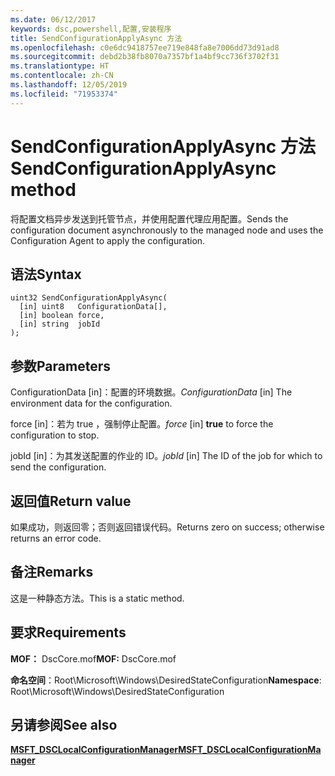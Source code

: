 ```yaml
---
ms.date: 06/12/2017
keywords: dsc,powershell,配置,安装程序
title: SendConfigurationApplyAsync 方法
ms.openlocfilehash: c0e6dc9418757ee719e848fa8e7006dd73d91ad8
ms.sourcegitcommit: debd2b38fb8070a7357bf1a4bf9cc736f3702f31
ms.translationtype: HT
ms.contentlocale: zh-CN
ms.lasthandoff: 12/05/2019
ms.locfileid: "71953374"
---
```

# <a name="sendconfigurationapplyasync-method"></a><span data-ttu-id="7649e-103">SendConfigurationApplyAsync 方法</span><span class="sxs-lookup"><span data-stu-id="7649e-103">SendConfigurationApplyAsync method</span></span>

<span data-ttu-id="7649e-104">将配置文档异步发送到托管节点，并使用配置代理应用配置。</span><span class="sxs-lookup"><span data-stu-id="7649e-104">Sends the configuration document asynchronously to the managed node and uses the Configuration Agent to apply the configuration.</span></span>

## <a name="syntax"></a><span data-ttu-id="7649e-105">语法</span><span class="sxs-lookup"><span data-stu-id="7649e-105">Syntax</span></span>

```mof
uint32 SendConfigurationApplyAsync(
  [in] uint8   ConfigurationData[],
  [in] boolean force,
  [in] string  jobId
);
```

## <a name="parameters"></a><span data-ttu-id="7649e-106">参数</span><span class="sxs-lookup"><span data-stu-id="7649e-106">Parameters</span></span>

<span data-ttu-id="7649e-107">ConfigurationData  \[in\]：配置的环境数据。</span><span class="sxs-lookup"><span data-stu-id="7649e-107">*ConfigurationData* \[in\] The environment data for the configuration.</span></span>

<span data-ttu-id="7649e-108">force  \[in\]：若为 true  ，强制停止配置。</span><span class="sxs-lookup"><span data-stu-id="7649e-108">*force* \[in\] **true** to force the configuration to stop.</span></span>

<span data-ttu-id="7649e-109">jobId  \[in\]：为其发送配置的作业的 ID。</span><span class="sxs-lookup"><span data-stu-id="7649e-109">*jobId* \[in\] The ID of the job for which to send the configuration.</span></span>

## <a name="return-value"></a><span data-ttu-id="7649e-110">返回值</span><span class="sxs-lookup"><span data-stu-id="7649e-110">Return value</span></span>

<span data-ttu-id="7649e-111">如果成功，则返回零；否则返回错误代码。</span><span class="sxs-lookup"><span data-stu-id="7649e-111">Returns zero on success; otherwise returns an error code.</span></span>

## <a name="remarks"></a><span data-ttu-id="7649e-112">备注</span><span class="sxs-lookup"><span data-stu-id="7649e-112">Remarks</span></span>

<span data-ttu-id="7649e-113">这是一种静态方法。</span><span class="sxs-lookup"><span data-stu-id="7649e-113">This is a static method.</span></span>

## <a name="requirements"></a><span data-ttu-id="7649e-114">要求</span><span class="sxs-lookup"><span data-stu-id="7649e-114">Requirements</span></span>

<span data-ttu-id="7649e-115">**MOF：** DscCore.mof</span><span class="sxs-lookup"><span data-stu-id="7649e-115">**MOF:** DscCore.mof</span></span>

<span data-ttu-id="7649e-116">**命名空间**：Root\Microsoft\Windows\DesiredStateConfiguration</span><span class="sxs-lookup"><span data-stu-id="7649e-116">**Namespace**: Root\Microsoft\Windows\DesiredStateConfiguration</span></span>

## <a name="see-also"></a><span data-ttu-id="7649e-117">另请参阅</span><span class="sxs-lookup"><span data-stu-id="7649e-117">See also</span></span>

[<span data-ttu-id="7649e-118">**MSFT_DSCLocalConfigurationManager**</span><span class="sxs-lookup"><span data-stu-id="7649e-118">**MSFT_DSCLocalConfigurationManager**</span></span>](msft-dsclocalconfigurationmanager.md)

